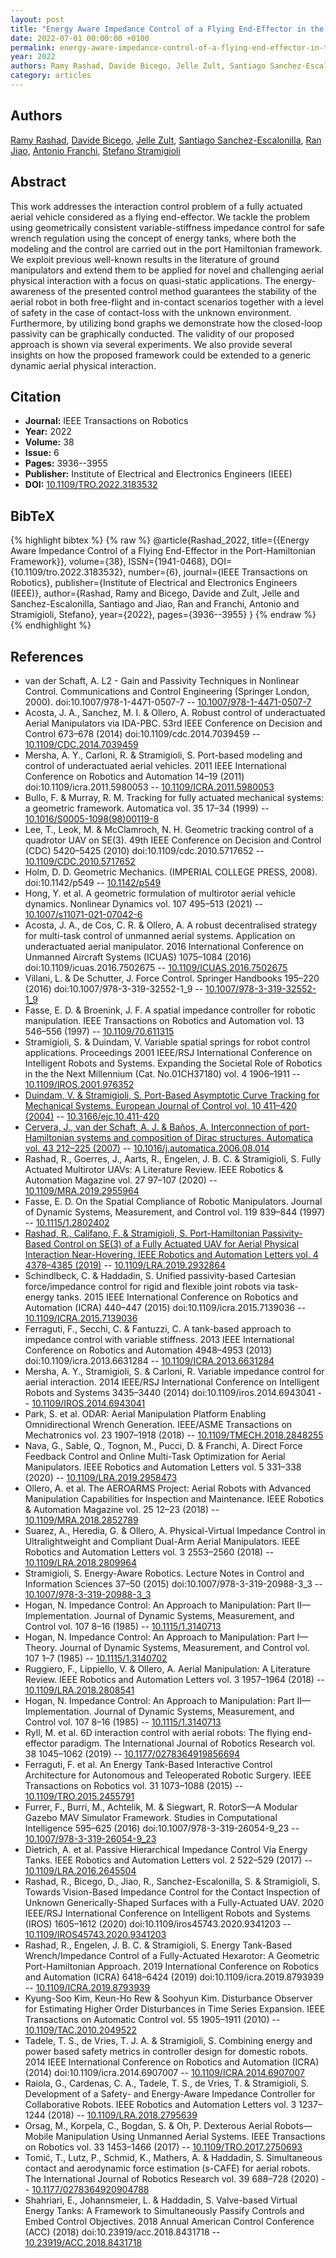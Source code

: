 ```yaml
---
layout: post
title: "Energy Aware Impedance Control of a Flying End-Effector in the Port-Hamiltonian Framework"
date: 2022-07-01 00:00:00 +0100
permalink: energy-aware-impedance-control-of-a-flying-end-effector-in-the-port-hamiltonian-framework
year: 2022
authors: Ramy Rashad, Davide Bicego, Jelle Zult, Santiago Sanchez-Escalonilla, Ran Jiao, Antonio Franchi, Stefano Stramigioli
category: articles
---
```

 
## Authors
[Ramy Rashad](authors/ramy_rashad), [Davide Bicego](authors/davide_bicego), [Jelle Zult](authors/jelle_zult), [Santiago Sanchez-Escalonilla](authors/santiago_sanchez_escalonilla), [Ran Jiao](authors/ran_jiao), [Antonio Franchi](authors/antonio_franchi), [Stefano Stramigioli](authors/stefano_stramigioli)
 
## Abstract
This work addresses the interaction control problem of a fully actuated aerial vehicle considered as a flying end-effector. We tackle the problem using geometrically consistent variable-stiffness impedance control for safe wrench regulation using the concept of energy tanks, where both the modeling and the control are carried out in the port Hamiltonian framework. We exploit previous well-known results in the literature of ground manipulators and extend them to be applied for novel and challenging aerial physical interaction with a focus on quasi-static applications. The energy-awareness of the presented control method guarantees the stability of the aerial robot in both free-flight and in-contact scenarios together with a level of safety in the case of contact-loss with the unknown environment. Furthermore, by utilizing bond graphs we demonstrate how the closed-loop passivity can be graphically conducted. The validity of our proposed approach is shown via several experiments. We also provide several insights on how the proposed framework could be extended to a generic dynamic aerial physical interaction.
 
## Citation
- **Journal:** IEEE Transactions on Robotics
- **Year:** 2022
- **Volume:** 38
- **Issue:** 6
- **Pages:** 3936--3955
- **Publisher:** Institute of Electrical and Electronics Engineers (IEEE)
- **DOI:** [10.1109/TRO.2022.3183532](https://doi.org/10.1109/TRO.2022.3183532)
 
## BibTeX
{% highlight bibtex %}
{% raw %}
@article{Rashad_2022,
  title={{Energy Aware Impedance Control of a Flying End-Effector in the Port-Hamiltonian Framework}},
  volume={38},
  ISSN={1941-0468},
  DOI={10.1109/tro.2022.3183532},
  number={6},
  journal={IEEE Transactions on Robotics},
  publisher={Institute of Electrical and Electronics Engineers (IEEE)},
  author={Rashad, Ramy and Bicego, Davide and Zult, Jelle and Sanchez-Escalonilla, Santiago and Jiao, Ran and Franchi, Antonio and Stramigioli, Stefano},
  year={2022},
  pages={3936--3955}
}
{% endraw %}
{% endhighlight %}
 
## References
- van der Schaft, A. L2 - Gain and Passivity Techniques in Nonlinear Control. Communications and Control Engineering (Springer London, 2000). doi:10.1007/978-1-4471-0507-7 -- [10.1007/978-1-4471-0507-7](https://doi.org/10.1007/978-1-4471-0507-7)
- Acosta, J. A., Sanchez, M. I. & Ollero, A. Robust control of underactuated Aerial Manipulators via IDA-PBC. 53rd IEEE Conference on Decision and Control 673–678 (2014) doi:10.1109/cdc.2014.7039459 -- [10.1109/CDC.2014.7039459](https://doi.org/10.1109/CDC.2014.7039459)
- Mersha, A. Y., Carloni, R. & Stramigioli, S. Port-based modeling and control of underactuated aerial vehicles. 2011 IEEE International Conference on Robotics and Automation 14–19 (2011) doi:10.1109/icra.2011.5980053 -- [10.1109/ICRA.2011.5980053](https://doi.org/10.1109/ICRA.2011.5980053)
- Bullo, F. & Murray, R. M. Tracking for fully actuated mechanical systems: a geometric framework. Automatica vol. 35 17–34 (1999) -- [10.1016/S0005-1098(98)00119-8](https://doi.org/10.1016/S0005-1098(98)00119-8)
- Lee, T., Leok, M. & McClamroch, N. H. Geometric tracking control of a quadrotor UAV on SE(3). 49th IEEE Conference on Decision and Control (CDC) 5420–5425 (2010) doi:10.1109/cdc.2010.5717652 -- [10.1109/CDC.2010.5717652](https://doi.org/10.1109/CDC.2010.5717652)
- Holm, D. D. Geometric Mechanics. (IMPERIAL COLLEGE PRESS, 2008). doi:10.1142/p549 -- [10.1142/p549](https://doi.org/10.1142/p549)
- Hong, Y. et al. A geometric formulation of multirotor aerial vehicle dynamics. Nonlinear Dynamics vol. 107 495–513 (2021) -- [10.1007/s11071-021-07042-6](https://doi.org/10.1007/s11071-021-07042-6)
- Acosta, J. A., de Cos, C. R. & Ollero, A. A robust decentralised strategy for multi-task control of unmanned aerial systems. Application on underactuated aerial manipulator. 2016 International Conference on Unmanned Aircraft Systems (ICUAS) 1075–1084 (2016) doi:10.1109/icuas.2016.7502675 -- [10.1109/ICUAS.2016.7502675](https://doi.org/10.1109/ICUAS.2016.7502675)
- Villani, L. & De Schutter, J. Force Control. Springer Handbooks 195–220 (2016) doi:10.1007/978-3-319-32552-1_9 -- [10.1007/978-3-319-32552-1_9](https://doi.org/10.1007/978-3-319-32552-1_9)
- Fasse, E. D. & Broenink, J. F. A spatial impedance controller for robotic manipulation. IEEE Transactions on Robotics and Automation vol. 13 546–556 (1997) -- [10.1109/70.611315](https://doi.org/10.1109/70.611315)
- Stramigioli, S. & Duindam, V. Variable spatial springs for robot control applications. Proceedings 2001 IEEE/RSJ International Conference on Intelligent Robots and Systems. Expanding the Societal Role of Robotics in the the Next Millennium (Cat. No.01CH37180) vol. 4 1906–1911 -- [10.1109/IROS.2001.976352](https://doi.org/10.1109/IROS.2001.976352)
- [Duindam, V. & Stramigioli, S. Port-Based Asymptotic Curve Tracking for Mechanical Systems. European Journal of Control vol. 10 411–420 (2004)](port-based-asymptotic-curve-tracking-for-mechanical-systems) -- [10.3166/ejc.10.411-420](https://doi.org/10.3166/ejc.10.411-420)
- [Cervera, J., van der Schaft, A. J. & Baños, A. Interconnection of port-Hamiltonian systems and composition of Dirac structures. Automatica vol. 43 212–225 (2007)](interconnection-of-port-hamiltonian-systems-and-composition-of-dirac-structures) -- [10.1016/j.automatica.2006.08.014](https://doi.org/10.1016/j.automatica.2006.08.014)
- Rashad, R., Goerres, J., Aarts, R., Engelen, J. B. C. & Stramigioli, S. Fully Actuated Multirotor UAVs: A Literature Review. IEEE Robotics &amp; Automation Magazine vol. 27 97–107 (2020) -- [10.1109/MRA.2019.2955964](https://doi.org/10.1109/MRA.2019.2955964)
- Fasse, E. D. On the Spatial Compliance of Robotic Manipulators. Journal of Dynamic Systems, Measurement, and Control vol. 119 839–844 (1997) -- [10.1115/1.2802402](https://doi.org/10.1115/1.2802402)
- [Rashad, R., Califano, F. & Stramigioli, S. Port-Hamiltonian Passivity-Based Control on SE(3) of a Fully Actuated UAV for Aerial Physical Interaction Near-Hovering. IEEE Robotics and Automation Letters vol. 4 4378–4385 (2019)](port-hamiltonian-passivity-based-control-on-se-3-of-a-fully-actuated-uav-for-aerial-physical-interaction-near-hovering) -- [10.1109/LRA.2019.2932864](https://doi.org/10.1109/LRA.2019.2932864)
- Schindlbeck, C. & Haddadin, S. Unified passivity-based Cartesian force/impedance control for rigid and flexible joint robots via task-energy tanks. 2015 IEEE International Conference on Robotics and Automation (ICRA) 440–447 (2015) doi:10.1109/icra.2015.7139036 -- [10.1109/ICRA.2015.7139036](https://doi.org/10.1109/ICRA.2015.7139036)
- Ferraguti, F., Secchi, C. & Fantuzzi, C. A tank-based approach to impedance control with variable stiffness. 2013 IEEE International Conference on Robotics and Automation 4948–4953 (2013) doi:10.1109/icra.2013.6631284 -- [10.1109/ICRA.2013.6631284](https://doi.org/10.1109/ICRA.2013.6631284)
- Mersha, A. Y., Stramigioli, S. & Carloni, R. Variable impedance control for aerial interaction. 2014 IEEE/RSJ International Conference on Intelligent Robots and Systems 3435–3440 (2014) doi:10.1109/iros.2014.6943041 -- [10.1109/IROS.2014.6943041](https://doi.org/10.1109/IROS.2014.6943041)
- Park, S. et al. ODAR: Aerial Manipulation Platform Enabling Omnidirectional Wrench Generation. IEEE/ASME Transactions on Mechatronics vol. 23 1907–1918 (2018) -- [10.1109/TMECH.2018.2848255](https://doi.org/10.1109/TMECH.2018.2848255)
- Nava, G., Sable, Q., Tognon, M., Pucci, D. & Franchi, A. Direct Force Feedback Control and Online Multi-Task Optimization for Aerial Manipulators. IEEE Robotics and Automation Letters vol. 5 331–338 (2020) -- [10.1109/LRA.2019.2958473](https://doi.org/10.1109/LRA.2019.2958473)
- Ollero, A. et al. The AEROARMS Project: Aerial Robots with Advanced Manipulation Capabilities for Inspection and Maintenance. IEEE Robotics &amp; Automation Magazine vol. 25 12–23 (2018) -- [10.1109/MRA.2018.2852789](https://doi.org/10.1109/MRA.2018.2852789)
- Suarez, A., Heredia, G. & Ollero, A. Physical-Virtual Impedance Control in Ultralightweight and Compliant Dual-Arm Aerial Manipulators. IEEE Robotics and Automation Letters vol. 3 2553–2560 (2018) -- [10.1109/LRA.2018.2809964](https://doi.org/10.1109/LRA.2018.2809964)
- Stramigioli, S. Energy-Aware Robotics. Lecture Notes in Control and Information Sciences 37–50 (2015) doi:10.1007/978-3-319-20988-3_3 -- [10.1007/978-3-319-20988-3_3](https://doi.org/10.1007/978-3-319-20988-3_3)
- Hogan, N. Impedance Control: An Approach to Manipulation: Part II—Implementation. Journal of Dynamic Systems, Measurement, and Control vol. 107 8–16 (1985) -- [10.1115/1.3140713](https://doi.org/10.1115/1.3140713)
- Hogan, N. Impedance Control: An Approach to Manipulation: Part I—Theory. Journal of Dynamic Systems, Measurement, and Control vol. 107 1–7 (1985) -- [10.1115/1.3140702](https://doi.org/10.1115/1.3140702)
- Ruggiero, F., Lippiello, V. & Ollero, A. Aerial Manipulation: A Literature Review. IEEE Robotics and Automation Letters vol. 3 1957–1964 (2018) -- [10.1109/LRA.2018.2808541](https://doi.org/10.1109/LRA.2018.2808541)
- Hogan, N. Impedance Control: An Approach to Manipulation: Part II—Implementation. Journal of Dynamic Systems, Measurement, and Control vol. 107 8–16 (1985) -- [10.1115/1.3140713](https://doi.org/10.1115/1.3140713)
- Ryll, M. et al. 6D interaction control with aerial robots: The flying end-effector paradigm. The International Journal of Robotics Research vol. 38 1045–1062 (2019) -- [10.1177/0278364919856694](https://doi.org/10.1177/0278364919856694)
- Ferraguti, F. et al. An Energy Tank-Based Interactive Control Architecture for Autonomous and Teleoperated Robotic Surgery. IEEE Transactions on Robotics vol. 31 1073–1088 (2015) -- [10.1109/TRO.2015.2455791](https://doi.org/10.1109/TRO.2015.2455791)
- Furrer, F., Burri, M., Achtelik, M. & Siegwart, R. RotorS—A Modular Gazebo MAV Simulator Framework. Studies in Computational Intelligence 595–625 (2016) doi:10.1007/978-3-319-26054-9_23 -- [10.1007/978-3-319-26054-9_23](https://doi.org/10.1007/978-3-319-26054-9_23)
- Dietrich, A. et al. Passive Hierarchical Impedance Control Via Energy Tanks. IEEE Robotics and Automation Letters vol. 2 522–529 (2017) -- [10.1109/LRA.2016.2645504](https://doi.org/10.1109/LRA.2016.2645504)
- Rashad, R., Bicego, D., Jiao, R., Sanchez-Escalonilla, S. & Stramigioli, S. Towards Vision-Based Impedance Control for the Contact Inspection of Unknown Generically-Shaped Surfaces with a Fully-Actuated UAV. 2020 IEEE/RSJ International Conference on Intelligent Robots and Systems (IROS) 1605–1612 (2020) doi:10.1109/iros45743.2020.9341203 -- [10.1109/IROS45743.2020.9341203](https://doi.org/10.1109/IROS45743.2020.9341203)
- Rashad, R., Engelen, J. B. C. & Stramigioli, S. Energy Tank-Based Wrench/Impedance Control of a Fully-Actuated Hexarotor: A Geometric Port-Hamiltonian Approach. 2019 International Conference on Robotics and Automation (ICRA) 6418–6424 (2019) doi:10.1109/icra.2019.8793939 -- [10.1109/ICRA.2019.8793939](https://doi.org/10.1109/ICRA.2019.8793939)
- Kyung-Soo Kim, Keun-Ho Rew & Soohyun Kim. Disturbance Observer for Estimating Higher Order Disturbances in Time Series Expansion. IEEE Transactions on Automatic Control vol. 55 1905–1911 (2010) -- [10.1109/TAC.2010.2049522](https://doi.org/10.1109/TAC.2010.2049522)
- Tadele, T. S., de Vries, T. J. A. & Stramigioli, S. Combining energy and power based safety metrics in controller design for domestic robots. 2014 IEEE International Conference on Robotics and Automation (ICRA) (2014) doi:10.1109/icra.2014.6907007 -- [10.1109/ICRA.2014.6907007](https://doi.org/10.1109/ICRA.2014.6907007)
- Raiola, G., Cardenas, C. A., Tadele, T. S., de Vries, T. & Stramigioli, S. Development of a Safety- and Energy-Aware Impedance Controller for Collaborative Robots. IEEE Robotics and Automation Letters vol. 3 1237–1244 (2018) -- [10.1109/LRA.2018.2795639](https://doi.org/10.1109/LRA.2018.2795639)
- Orsag, M., Korpela, C., Bogdan, S. & Oh, P. Dexterous Aerial Robots—Mobile Manipulation Using Unmanned Aerial Systems. IEEE Transactions on Robotics vol. 33 1453–1466 (2017) -- [10.1109/TRO.2017.2750693](https://doi.org/10.1109/TRO.2017.2750693)
- Tomić, T., Lutz, P., Schmid, K., Mathers, A. & Haddadin, S. Simultaneous contact and aerodynamic force estimation (s-CAFE) for aerial robots. The International Journal of Robotics Research vol. 39 688–728 (2020) -- [10.1177/0278364920904788](https://doi.org/10.1177/0278364920904788)
- Shahriari, E., Johannsmeier, L. & Haddadin, S. Valve-based Virtual Energy Tanks: A Framework to Simultaneously Passify Controls and Embed Control Objectives. 2018 Annual American Control Conference (ACC) (2018) doi:10.23919/acc.2018.8431718 -- [10.23919/ACC.2018.8431718](https://doi.org/10.23919/ACC.2018.8431718)

